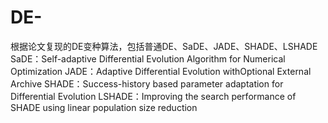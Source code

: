 # DE-
根据论文复现的DE变种算法，包括普通DE、SaDE、JADE、SHADE、LSHADE
SaDE：Self-adaptive Differential Evolution Algorithm for Numerical Optimization
JADE：Adaptive Differential Evolution withOptional External Archive
SHADE：Success-history based parameter adaptation for Differential Evolution
LSHADE：Improving the search performance of SHADE using linear population size reduction
